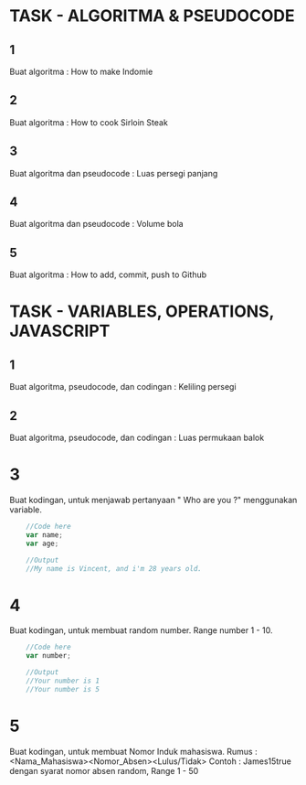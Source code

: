 # TASK - ALGORITMA & PSEUDOCODE

## 1

Buat algoritma : How to make Indomie

## 2

Buat algoritma : How to cook Sirloin Steak

## 3

Buat algoritma dan pseudocode :
Luas persegi panjang

## 4

Buat algoritma dan pseudocode :
Volume bola

## 5

Buat algoritma : How to add, commit, push to Github

# TASK - VARIABLES, OPERATIONS, JAVASCRIPT

## 1

Buat algoritma, pseudocode, dan codingan :
Keliling persegi

## 2 

Buat algoritma, pseudocode, dan codingan :
Luas permukaan balok

# 3 

Buat kodingan, untuk menjawab pertanyaan " Who are you ?" menggunakan variable.

```javascript
    //Code here
    var name;
    var age;

    //Output
    //My name is Vincent, and i'm 28 years old.
```

# 4

Buat kodingan, untuk membuat random number. Range number 1 - 10.

```javascript
    //Code here
    var number;

    //Output 
    //Your number is 1
    //Your number is 5
```

# 5

Buat kodingan, untuk membuat Nomor Induk mahasiswa.
Rumus : <Nama_Mahasiswa><Nomor_Absen><Lulus/Tidak>
Contoh : James15true
dengan syarat nomor absen random, Range 1 - 50
